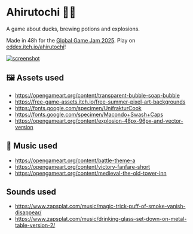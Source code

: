 # Ahirutochi 🦆💥

A game about ducks, brewing potions and explosions.

Made in 48h for the [Global Game Jam 2025](https://globalgamejam.org/).
Play on [eddex.itch.io/ahirutochi](https://eddex.itch.io/ahirutochi)!

<a target="_blank" href="https://eddex.itch.io/ahirutochi">
<img src="screenshots/todo.jpg" alt="screenshot"></img>
</a>

## 🖼️ Assets used

- https://opengameart.org/content/transparent-bubble-soap-bubble
- https://free-game-assets.itch.io/free-summer-pixel-art-backgrounds
- https://fonts.google.com/specimen/UnifrakturCook
- https://fonts.google.com/specimen/Macondo+Swash+Caps
- https://opengameart.org/content/explosion-48px-96px-and-vector-version

## 🎵 Music used

- https://opengameart.org/content/battle-theme-a
- https://opengameart.org/content/victory-fanfare-short
- https://opengameart.org/content/medieval-the-old-tower-inn

## Sounds used

- https://www.zapsplat.com/music/magic-trick-puff-of-smoke-vanish-disappear/
- https://www.zapsplat.com/music/drinking-glass-set-down-on-metal-table-version-2/
